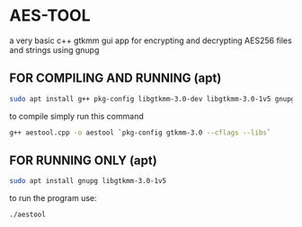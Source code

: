 # AES-TOOL
a very basic c++ gtkmm gui app for encrypting and decrypting AES256 files and strings using gnupg

## FOR COMPILING AND RUNNING (apt)
```bash
sudo apt install g++ pkg-config libgtkmm-3.0-dev libgtkmm-3.0-1v5 gnupg
```
to compile simply run this command
```bash
g++ aestool.cpp -o aestool `pkg-config gtkmm-3.0 --cflags --libs`
```

## FOR RUNNING ONLY (apt)
```bash
sudo apt install gnupg libgtkmm-3.0-1v5
```
to run the program use:
```bash
./aestool
```

